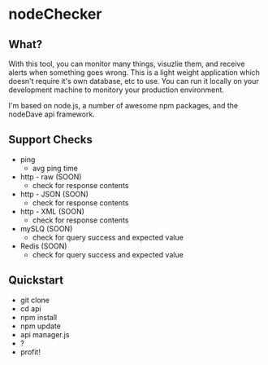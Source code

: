# nodeChecker

## What?
With this tool, you can monitor many things, visuzlie them, and receive alerts when something goes wrong.  This is a light weight application which doesn't require it's own database, etc to use.  You can run it locally on your development machine to monitory your production environment.  

I'm based on node.js, a number of awesome npm packages, and the nodeDave api framework.

## Support Checks
* ping
  * avg ping time
* http - raw (SOON)
  * check for response contents
* http - JSON (SOON)
  * check for response contents
* http - XML (SOON)
  * check for response contents
* mySLQ (SOON)
  * check for query success and expected value
* Redis (SOON)
  * check for query success and expected value


## Quickstart
* git clone
* cd api
* npm install
* npm update
* api manager.js
* ?
* profit!